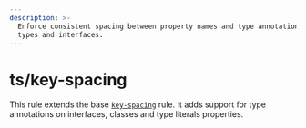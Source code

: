 ```yaml
---
description: >-
  Enforce consistent spacing between property names and type annotations in
  types and interfaces.
---
```


# ts/key-spacing

This rule extends the base [`key-spacing`](/rules/js/key-spacing) rule.
It adds support for type annotations on interfaces, classes and type literals properties.
